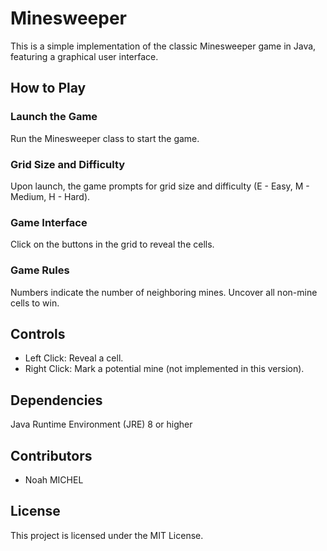 # Minesweeper

This is a simple implementation of the classic Minesweeper game in Java, featuring a graphical user interface.

## How to Play

### Launch the Game
Run the Minesweeper class to start the game.

### Grid Size and Difficulty
Upon launch, the game prompts for grid size and difficulty (E - Easy, M - Medium, H - Hard).

### Game Interface
Click on the buttons in the grid to reveal the cells.

### Game Rules
Numbers indicate the number of neighboring mines. Uncover all non-mine cells to win.

## Controls

- Left Click: Reveal a cell.
- Right Click: Mark a potential mine (not implemented in this version).

## Dependencies

Java Runtime Environment (JRE) 8 or higher

## Contributors

- Noah MICHEL 

## License

This project is licensed under the MIT License.
